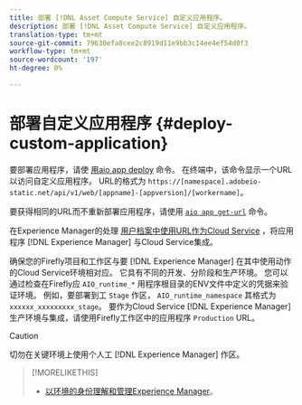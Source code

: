 ```yaml
---
title: 部署 [!DNL Asset Compute Service] 自定义应用程序。
description: 部署 [!DNL Asset Compute Service] 自定义应用程序。
translation-type: tm+mt
source-git-commit: 79630efa8cee2c8919d11e9bb3c14ee4ef54d0f3
workflow-type: tm+mt
source-wordcount: '197'
ht-degree: 0%

---
```



# 部署自定义应用程序 {#deploy-custom-application}

要部署应用程序，请使 [用aio app deploy](https://github.com/adobe/aio-cli#aio-appdeploy) 命令。 在终端中，该命令显示一个URL以访问自定义应用程序。 URL的格式为 `https://[namespace].adobeio-static.net/api/v1/web/[appname]-[appversion]/[workername]`。

要获得相同的URL而不重新部署应用程序，请使用 [`aio app get-url`](https://github.com/adobe/aio-cli#aio-appget-url-action) 命令。

在Experience Manager的处理 [用户档案中使用URL作为Cloud Service](https://experienceleague.adobe.com/docs/experience-manager-cloud-service/assets/manage/asset-microservices-configure-and-use.html) ，将应用程序 [!DNL Experience Manager] 与Cloud Service集成。

确保您的Firefly项目和工作区与要 [!DNL Experience Manager] 在其中使用动作的Cloud Service环境相对应。 它具有不同的开发、分阶段和生产环境。 您可以通过检查在Firefly应 `AIO_runtime_*` 用程序根目录的ENV文件中定义的凭据来验证环境。 例如，要部署到工 `Stage` 作区， `AIO_runtime_namespace` 其格式为 `xxxxxx_xxxxxxxxx_stage`。 要作为Cloud Service [!DNL Experience Manager] 生产环境与集成，请使用Firefly工作区中的应用程序 `Production` URL。

>[!CAUTION]
>
>切勿在关键环境上使用个人工 [!DNL Experience Manager] 作区。

>[!MORELIKETHIS]
>
>* [以环境的身份理解和管理Experience Manager](https://experienceleague.adobe.com/docs/experience-manager-cloud-service/implementing/using-cloud-manager/manage-environments.html)。

